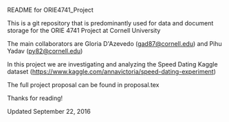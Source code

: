 README for ORIE4741_Project

This is a git repository that is predominantly used for data and 
document storage for the ORIE 4741 Project at Cornell University

The main collaborators are Gloria D'Azevedo (gad87@cornell.edu) and
Pihu Yadav (py82@cornell.edu)

In this project we are investigating and analyzing the Speed Dating Kaggle dataset
(https://www.kaggle.com/annavictoria/speed-dating-experiment)

The full project proposal can be found in proposal.tex

Thanks for reading!

Updated September 22, 2016